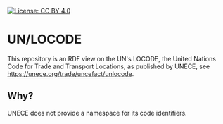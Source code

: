 [![License: CC BY 4.0](https://img.shields.io/badge/License-CC_BY_4.0-lightgrey.svg)](https://creativecommons.org/licenses/by/4.0/)

UN/LOCODE
=========

This repository is an RDF view on the UN's LOCODE, the United Nations Code for Trade and Transport Locations,
as published by UNECE, see https://unece.org/trade/uncefact/unlocode.


Why?
----

UNECE does not provide a namespace for its code identifiers.
